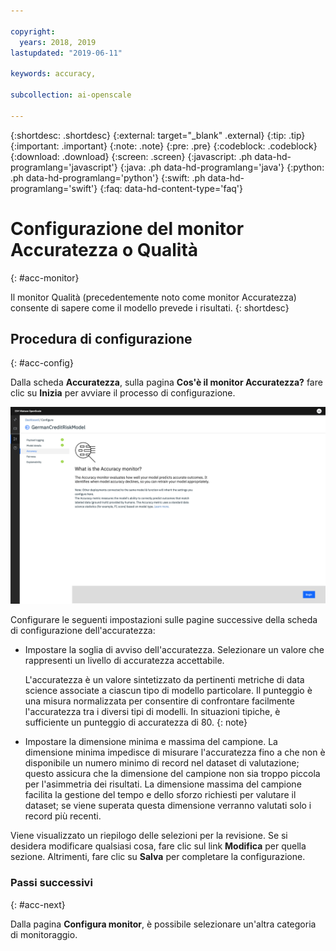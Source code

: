 ```yaml
---

copyright:
  years: 2018, 2019
lastupdated: "2019-06-11"

keywords: accuracy, 

subcollection: ai-openscale

---
```


{:shortdesc: .shortdesc}
{:external: target="_blank" .external}
{:tip: .tip}
{:important: .important}
{:note: .note}
{:pre: .pre}
{:codeblock: .codeblock}
{:download: .download}
{:screen: .screen}
{:javascript: .ph data-hd-programlang='javascript'}
{:java: .ph data-hd-programlang='java'}
{:python: .ph data-hd-programlang='python'}
{:swift: .ph data-hd-programlang='swift'}
{:faq: data-hd-content-type='faq'}

# Configurazione del monitor Accuratezza o Qualità
{: #acc-monitor}

Il monitor Qualità (precedentemente noto come monitor Accuratezza) consente di sapere come il modello prevede i risultati.
{: shortdesc}

## Procedura di configurazione
{: #acc-config}

Dalla scheda **Accuratezza**, sulla pagina **Cos'è il monitor Accuratezza?** fare clic su **Inizia** per avviare il processo di configurazione.

![Pagina Cos'è il monitor Accuratezza?](images/accuracy-what-is.png)

Configurare le seguenti impostazioni sulle pagine successive della scheda di configurazione dell'accuratezza:

-  Impostare la soglia di avviso dell'accuratezza. Selezionare un valore che rappresenti un livello di accuratezza accettabile.

    L'accuratezza è un valore sintetizzato da pertinenti metriche di data science associate a ciascun tipo di modello particolare. Il punteggio è una misura normalizzata per consentire di confrontare facilmente l'accuratezza tra i diversi tipi di modelli. In situazioni tipiche, è sufficiente un punteggio di accuratezza di 80.
    {: note}

-  Impostare la dimensione minima e massima del campione. La dimensione minima impedisce di misurare l'accuratezza fino a che non è disponibile un numero minimo di record nel dataset di valutazione; questo assicura che la dimensione del campione non sia troppo piccola per l'asimmetria dei risultati. La dimensione massima del campione facilita la gestione del tempo e dello sforzo richiesti per valutare il dataset; se viene superata questa  dimensione verranno valutati solo i record più recenti.


Viene visualizzato un riepilogo delle selezioni per la revisione. Se si desidera modificare qualsiasi cosa, fare clic sul link **Modifica** per quella sezione. Altrimenti, fare clic su **Salva** per completare la configurazione.

### Passi successivi
{: #acc-next}

Dalla pagina **Configura monitor**, è possibile selezionare un'altra categoria di monitoraggio.
